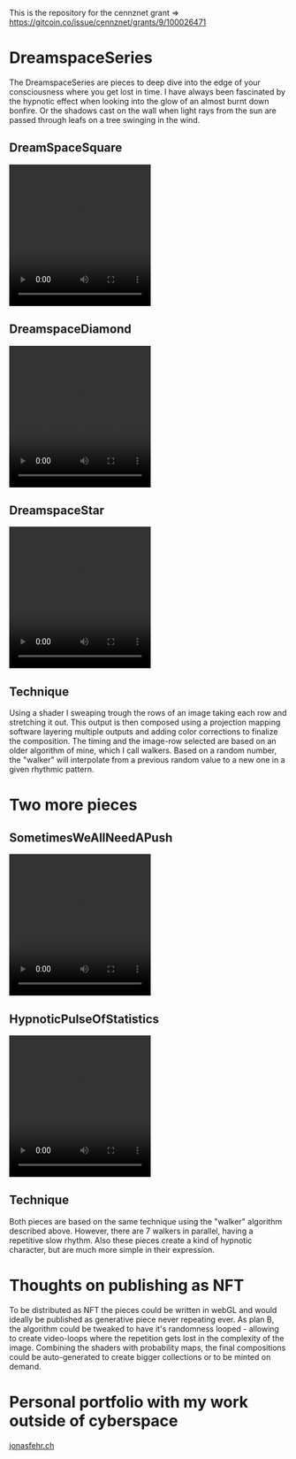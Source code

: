 This is the repository for the cennznet grant => https://gitcoin.co/issue/cennznet/grants/9/100026471

# DreamspaceSeries
The DreamspaceSeries are pieces to deep dive into the edge of your consciousness where you get lost in time.
I have always been fascinated by the hypnotic effect when looking into the glow of an almost burnt down bonfire.
Or the shadows cast on the wall when light rays from the sun are passed through leafs on a tree swinging in the wind.

## DreamSpaceSquare
<video width="256" height="256" controls>
  <source src="DreamspaceSquare.mov" type="video/mp4">
</video>


## DreamspaceDiamond
<video width="256" height="256" controls>
  <source src="DreamspaceDiamond.mov" type="video/mp4">
</video>


## DreamspaceStar
<video width="256" height="256" controls>
  <source src="/DreamspaceStar.mov" type="video/mp4">
</video>

## Technique
Using a shader I sweaping trough the rows of an image taking each row and stretching it out.
This output is then composed using a projection mapping software layering multiple outputs and adding color corrections to finalize the composition.
The timing and the image-row selected are based on an older algorithm of mine, which I call walkers. Based on a random number, the "walker" will interpolate from a previous random value to a new one in a given rhythmic pattern.

# Two more pieces
## SometimesWeAllNeedAPush
<video width="256" height="256" controls>
  <source src="SometimesWeAllNeedAPush.mov" type="video/mp4">
</video>

## HypnoticPulseOfStatistics
<video width="256" height="256" controls>
  <source src="HypnoticPulseOfStatistics.mov" type="video/mp4">
</video>

## Technique
Both pieces are based on the same technique using the "walker" algorithm described above. However, there are 7 walkers in parallel, having a repetitive slow rhythm. Also these pieces create a kind of hypnotic character, but are much more simple in their expression.

# Thoughts on publishing as NFT
To be distributed as NFT the pieces could be written in webGL and would ideally be published as generative piece never repeating ever. As plan B, the algorithm could be tweaked to have it's randomness looped - allowing to create video-loops where the repetition gets lost in the complexity of the image. Combining the shaders with probability maps, the final compositions could be auto-generated to create bigger collections or to be minted on demand.

# Personal portfolio with my work outside of cyberspace
[jonasfehr.ch](https://www.jonasfehr.ch/)